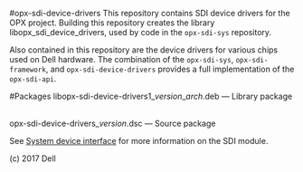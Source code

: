 #opx-sdi-device-drivers
This repository contains SDI device drivers for the OPX project. Building this repository creates the library libopx_sdi_device_drivers, used by code in the `opx-sdi-sys` repository.  
  
Also contained in this repository are the device drivers for various chips used on Dell hardware. The combination of the `opx-sdi-sys`, `opx-sdi-framework`, and `opx-sdi-device-drivers` provides a full implementation of the `opx-sdi-api`.  
  
#Packages
libopx-sdi-device-drivers1\_*version*\_*arch*.deb — Library package  

opx-sdi-device-drivers\_*version*.dsc — Source package  
  
See [System device interface](https://github.com/open-switch/opx-docs/wiki/System-device-interface) for more information on the SDI module.  
  
(c) 2017 Dell
